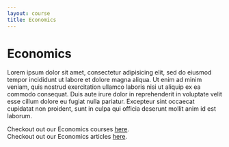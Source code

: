 ```yaml
---
layout: course
title: Economics
---
```


# Economics

Lorem ipsum dolor sit amet, consectetur adipisicing elit, sed do eiusmod
tempor incididunt ut labore et dolore magna aliqua. Ut enim ad minim veniam,
quis nostrud exercitation ullamco laboris nisi ut aliquip ex ea commodo
consequat. Duis aute irure dolor in reprehenderit in voluptate velit esse
cillum dolore eu fugiat nulla pariatur. Excepteur sint occaecat cupidatat non
proident, sunt in culpa qui officia deserunt mollit anim id est laborum.

Checkout out our Economics courses <a href="#" onclick="alert('This link will go to the respective YouTube channel.');">here</a>.
<br />
Checkout out our Economics articles <a href="#" onclick="alert('This link will go to the respective blog, if needed.');">here</a>.
